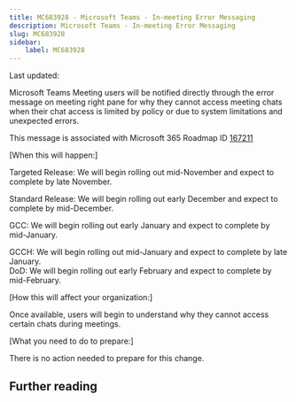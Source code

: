 ```yaml
---
title: MC683928 - Microsoft Teams - In-meeting Error Messaging
description: Microsoft Teams - In-meeting Error Messaging
slug: MC683928
sidebar:
    label: MC683928
---
```



Last updated: 

<p>Microsoft Teams Meeting users will be notified directly through the error message on meeting right pane for why they cannot access meeting chats when their chat access is limited by policy or due to system limitations and unexpected errors.</p>
<p>This message is associated with Microsoft 365 Roadmap ID <a href="https://www.microsoft.com/microsoft-365/roadmap?filters=&amp;searchterms=167211" target="_blank">167211</a></p><p>[When this will happen:]</p><p>Targeted Release: We will begin rolling out mid-November and expect to complete by late November.</p><p>Standard Release: We will begin rolling out early December and expect to complete by mid-December.</p><p>GCC: We will begin rolling out early January and expect to complete by mid-January.</p><p>GCCH: We will begin rolling out mid-January and expect to complete by late January.<br>DoD: We will begin rolling out early February and expect to complete by mid-February.</p><p>[How this will affect your organization:]</p>

<p>Once available, users will begin to understand why they cannot access certain chats during meetings.</p>
<p>[What you need to do to prepare:]</p><p>There is no action needed to prepare for this change.</p>

## Further reading
